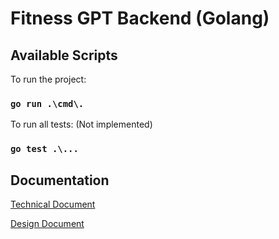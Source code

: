 # Fitness GPT Backend (Golang)

## Available Scripts

To run the project:

### `go run .\cmd\.`

To run all tests: (Not implemented)

### `go test .\...`

## Documentation

[Technical Document](https://docs.google.com/document/d/19jmMbFvLZ0jtdNmBwqUjm32sh8ZV_lmaYZncCz4vOXA/edit#heading=h.5ip2xmx6kyct)

[Design Document](https://docs.google.com/document/d/1Edcj4TWFoYg_YZBa-jXz5AgkD-EB5N0mTWpIhbRhvTQ/edit#heading=h.avxto1o7iqct)